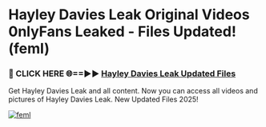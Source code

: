 # Hayley Davies Leak Original Videos 0nlyFans Leaked - Files Updated! (feml)

<h3>🔴 CLICK HERE 🌐==►► <a href="https://tinyurl.com/ehrbuxhb" rel="nofollow">Hayley Davies Leak Updated Files</a></h3>

Get Hayley Davies Leak and all content. Now you can access all videos and pictures of Hayley Davies Leak. New Updated Files 2025!

[![feml](https://i.imgur.com/lVYEuWS.gif)](https://tinyurl.com/ehrbuxhb)
